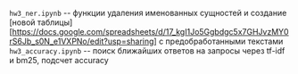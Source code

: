 `hw3_ner.ipynb` -- функции удаления именованных сущностей и создание [новой таблицы] [https://docs.google.com/spreadsheets/d/17_kgI1Jo5Ggbdgc5x7GHJvzMY0rS6Jb_s0N_e1VXPNo/edit?usp=sharing] с предобработанными текстами
`hw3_accuracy.ipynb` -- поиск ближайших ответов на запросы через tf-idf и bm25, подсчет accuracy
